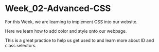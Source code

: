 # Week_02-Advanced-CSS

For this Week, we are learning to implement CSS into our website.

Here we learn how to add color and style onto our webpage.

This is a great practice to help us get used to and learn more about ID and class selectors.

